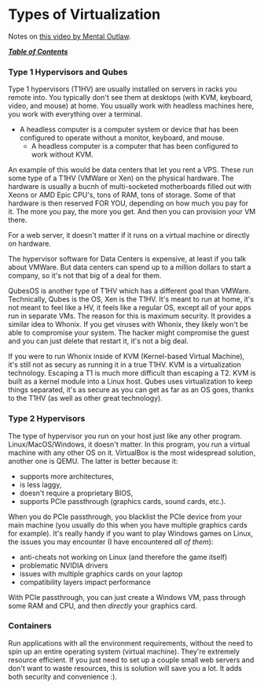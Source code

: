 # Types of Virtualization

Notes on [this video by Mental
Outlaw](https://www.youtube.com/watch?v=pUb8vVL5wo0).

[***Table of Contents***](/README.md)  

### Type 1 Hypervisors and Qubes

Type 1 hypervisors (T1HV) are usually installed on servers in racks you remote
into. You typically don't see them at desktops (with KVM, keyboard, video, and
mouse) at home. You usually work with headless machines here, you work with
everything over a terminal.

- A headless computer is a computer system or device that has been configured
to operate without a monitor, keyboard, and mouse.
    - A headless computer is a computer that has been configured to work
    without KVM.

An example of this would be data centers that let you rent a VPS. These run
some type of a T1HV (VMWare or Xen) on the physical hardware. The hardware is
usually a bucnh of multi-socketed motherboards filled out with Xeons or AMD
Epic CPU's, tons of RAM, tons of storage. Some of that hardware is then
reserved FOR YOU, depending on how much you pay for it. The more you pay, the
more you get. And then you can provision your VM there. 

For a web server, it doesn't matter if it runs on a virtual machine or directly
on hardware.

The hypervisor software for Data Centers is expensive, at least if you talk
about VMWare. But data centers can spend up to a million dollars to start a
company, so it's not that big of a deal for them.

QubesOS is another type of T1HV which has a different goal than VMWare.
Technically, Qubes is the OS, Xen is the T1HV. It's meant to run at home, it's
not meant to feel like a HV, it feels like a regular OS, except all of your
apps run in separate VMs. The reason for this is maximum security. It provides
a similar idea to Whonix. If you get viruses with Whonix, they likely won't
be able to compromise your system. The hacker might compromise the guest and
you can just delete that restart it, it's not a big deal.

If you were to run Whonix inside of KVM (Kernel-based Virtual Machine), it's
still not as secury as running it in a true T1HV. KVM is a virtualization
technology. Escaping a T1 is much more difficult than escaping a T2. KVM is
built as a kernel module into a Linux host. Qubes uses virtualization to keep
things separated, it's as secure as you can get as far as an OS goes, thanks to
the T1HV (as well as other great technology).

### Type 2 Hypervisors

The type of hypervisor you run on your host just like any other program.
Linux/MacOS/Windows, it doesn't matter. In this program, you run a virtual
machine with any other OS on it. VirtualBox is the most widespread solution,
another one is QEMU. The latter is better because it:

- supports more architectures, 
- is less laggy, 
- doesn't require a proprietary BIOS, 
- supports PCIe passthrough (graphics cards, sound cards, etc.).

When you do PCIe passthrough, you blacklist the PCIe device from your main
machine (you usually do this when you have multiple graphics cards for
example). It's really handy if you want to play Windows games on Linux, the
issues you may encounter (I have encountered *all of them*):

- anti-cheats not working on Linux (and therefore the game itself)
- problematic NVIDIA drivers
- issues with multiple graphics cards on your laptop
- compatibility layers impact performance

With PCIe passthrough, you can just create a Windows VM, pass through some RAM
and CPU, and then *directly* your graphics card.

### Containers

Run applications with all the environment requirements, without the need to
spin up an entire operating system (virtual machine). They're extremely
resource efficient. If you just need to set up a couple small web servers and
don't want to waste resources, this is solution will save you a lot. It adds
both security and convenience :).
